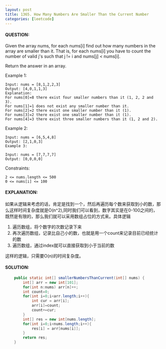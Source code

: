 ```yaml
---
layout: post
title: 1365. How Many Numbers Are Smaller Than the Current Number
categories: [leetcode]
---
```

#### QUESTION:
Given the array nums, for each nums[i] find out how many numbers in the array are smaller than it. That is, for each nums[i] you have to count the number of valid j's such that j != i and nums[j] < nums[i].

Return the answer in an array.

 

Example 1:
```
Input: nums = [8,1,2,2,3]
Output: [4,0,1,1,3]
Explanation: 
For nums[0]=8 there exist four smaller numbers than it (1, 2, 2 and 3). 
For nums[1]=1 does not exist any smaller number than it.
For nums[2]=2 there exist one smaller number than it (1). 
For nums[3]=2 there exist one smaller number than it (1). 
For nums[4]=3 there exist three smaller numbers than it (1, 2 and 2).
```
Example 2:
```
Input: nums = [6,5,4,8]
Output: [2,1,0,3]
Example 3:

Input: nums = [7,7,7,7]
Output: [0,0,0,0]
```

Constraints:
```
2 <= nums.length <= 500
0 <= nums[i] <= 100
```
#### EXPLANATION:
如果从逻辑来考虑的话，肯定是找到一个，然后再遍历每个数来获取到小的数，那么这样时间复杂度就是O(n^2),同时我们可以看到，数字其实是在0-100之间的，既然是有限的，那么我们就可以采用数组占位的方式来。具体逻辑  
1. 遍历数组，将个数字的次数记录下来
2. 再次遍历数组，记录比自己小的数，也就是用一个count来记录目前已经统计的数
3. 遍历数组，通过index就可以直接获取到小于当前的数

这样的逻辑，只需要O(n)的时间复杂度。

#### SOLUTION:
```java
    public static int[] smallerNumbersThanCurrent(int[] nums) {
        int[] arr = new int[101];
        for(int n:nums) arr[n]++;
        int count=0;
        for(int i=0;i<arr.length;i++){
            int cur = arr[i];
            arr[i]=count;
            count+=cur;
        }
        int[] res = new int[nums.length];
        for(int i=0;i<nums.length;i++){
            res[i] = arr[nums[i]];
        }
        return res;
    }
```
